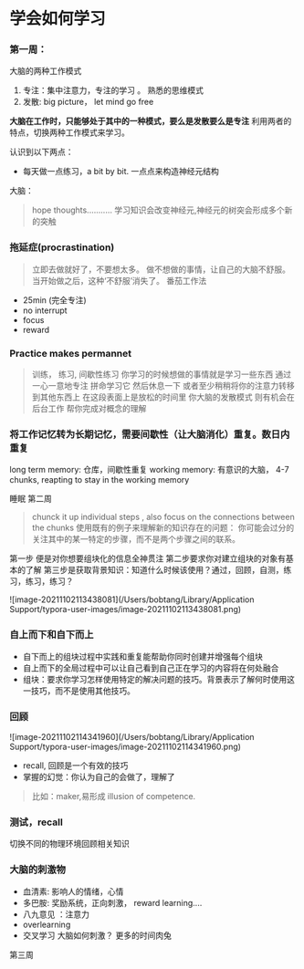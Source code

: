 # 学会如何学习
### 第一周：
大脑的两种工作模式
1. 专注：集中注意力，专注的学习 。 熟悉的思维模式
2. 发散: big picture， let mind go free

**大脑在工作时，只能够处于其中的一种模式，要么是发散要么是专注**
利用两者的特点，切换两种工作模式来学习。

认识到以下两点：
- 每天做一点练习，a bit by bit. 一点点来构造神经元结构

大脑：

> hope thoughts...........
学习知识会改变神经元,神经元的树突会形成多个新的突触


### 拖延症(procrastination)
> 立即去做就好了，不要想太多。
做不想做的事情，让自己的大脑不舒服。当开始做之后，这种‘不舒服’消失了。
番茄工作法
- 25min (完全专注)
- no interrupt
- focus
- reward

### Practice makes permannet
> 训练， 练习, 间歇性练习
你学习的时候想做的事情就是学习一些东西 通过一心一意地专注 拼命学习它 然后休息一下 或者至少稍稍将你的注意力转移到其他东西上 在这段表面上是放松的时间里 你大脑的发散模式 则有机会在后台工作 帮你完成对概念的理解

### 将工作记忆转为长期记忆，需要间歇性（让大脑消化）重复。数日内重复
long term memory: 仓库，间歇性重复
working memory: 有意识的大脑， 4-7 chunks, reapting to stay in the working memory

睡眠
第二周
> chunck it up
> individual steps , also focus on the connections between the chunks
使用既有的例子来理解新的知识存在的问题：
你可能会过分的关注其中的某一特定的步骤，而不是两个步骤之间的联系。

第一步 便是对你想要组块化的信息全神贯注
第二步要求你对建立组块的对象有基本的了解 
第三步是获取背景知识：知道什么时候该使用？通过，回顾，自测，练习，练习，练习？ 

![image-20211102113438081](/Users/bobtang/Library/Application Support/typora-user-images/image-20211102113438081.png)

### 自上而下和自下而上

- 自下而上的组块过程中实践和重复能帮助你同时创建并增强每个组块
- 自上而下的全局过程中可以让自己看到自己正在学习的内容将在何处融合
- 组块：要求你学习怎样使用特定的解决问题的技巧。背景表示了解何时使用这一技巧，而不是使用其他技巧。





### 回顾
![image-20211102114341960](/Users/bobtang/Library/Application Support/typora-user-images/image-20211102114341960.png)
- recall, 回顾是一个有效的技巧
- 掌握的幻觉：你认为自己的会做了，理解了 
> 比如：maker,易形成 illusion of competence.
### 测试，recall
切换不同的物理环境回顾相关知识

### 大脑的刺激物
- 血清素: 影响人的情绪，心情
- 多巴胺: 奖励系统，正向刺激， reward learning....
- 八九意见 ：注意力
- overlearning
- 交叉学习
大脑如何刺激？ 
更多的时间肉兔

第三周
